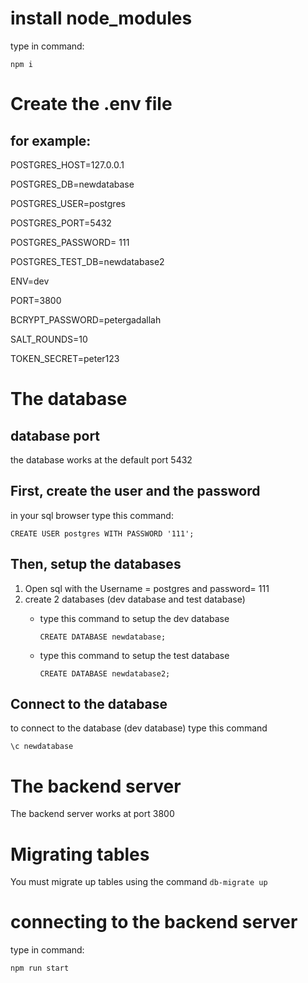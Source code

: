 # install node_modules
type in command:

```npm i```

# Create the .env file
## for example:

POSTGRES_HOST=127.0.0.1

POSTGRES_DB=newdatabase

POSTGRES_USER=postgres

POSTGRES_PORT=5432

POSTGRES_PASSWORD= 111

POSTGRES_TEST_DB=newdatabase2

ENV=dev

PORT=3800

BCRYPT_PASSWORD=petergadallah

SALT_ROUNDS=10

TOKEN_SECRET=peter123

# The database
## database port
the database works at the default port 5432
## First, create the user and the password
in your sql browser type this command:

```CREATE USER postgres WITH PASSWORD '111';```
## Then, setup the databases
1. Open sql with the Username = postgres and password= 111
1. create 2 databases (dev database and test database)
    -  type this command to setup the dev database

        ```CREATE DATABASE newdatabase;```
    -  type this command to setup the test database
    
        ```CREATE DATABASE newdatabase2;```

## Connect to the database
to connect to the database (dev database) type this command

```\c newdatabase```

# The backend server
The backend server works at port 3800
# Migrating tables
You must migrate up tables using the command
```db-migrate up```
# connecting to the backend server
type in command:

```npm run start```

